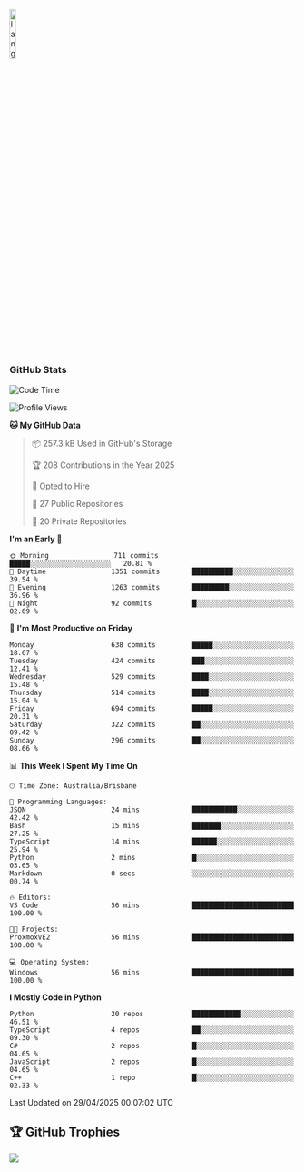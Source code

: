 <p align="left"><img width=15%" src="https://github.com/alansmathew/alansmathew/raw/master/lang.gif" alt="lang image here" /></p>

# <h3 align="left">GitHub Stats</h3>

<!--START_SECTION:waka-->
![Code Time](http://img.shields.io/badge/Code%20Time-569%20hrs%2035%20mins-blue)

![Profile Views](http://img.shields.io/badge/Profile%20Views-0-blue)

**🐱 My GitHub Data** 

> 📦 257.3 kB Used in GitHub's Storage 
 > 
> 🏆 208 Contributions in the Year 2025
 > 
> 💼 Opted to Hire
 > 
> 📜 27 Public Repositories 
 > 
> 🔑 20 Private Repositories 
 > 
**I'm an Early 🐤** 

```text
🌞 Morning                711 commits         █████░░░░░░░░░░░░░░░░░░░░   20.81 % 
🌆 Daytime                1351 commits        ██████████░░░░░░░░░░░░░░░   39.54 % 
🌃 Evening                1263 commits        █████████░░░░░░░░░░░░░░░░   36.96 % 
🌙 Night                  92 commits          █░░░░░░░░░░░░░░░░░░░░░░░░   02.69 % 
```
📅 **I'm Most Productive on Friday** 

```text
Monday                   638 commits         █████░░░░░░░░░░░░░░░░░░░░   18.67 % 
Tuesday                  424 commits         ███░░░░░░░░░░░░░░░░░░░░░░   12.41 % 
Wednesday                529 commits         ████░░░░░░░░░░░░░░░░░░░░░   15.48 % 
Thursday                 514 commits         ████░░░░░░░░░░░░░░░░░░░░░   15.04 % 
Friday                   694 commits         █████░░░░░░░░░░░░░░░░░░░░   20.31 % 
Saturday                 322 commits         ██░░░░░░░░░░░░░░░░░░░░░░░   09.42 % 
Sunday                   296 commits         ██░░░░░░░░░░░░░░░░░░░░░░░   08.66 % 
```


📊 **This Week I Spent My Time On** 

```text
🕑︎ Time Zone: Australia/Brisbane

💬 Programming Languages: 
JSON                     24 mins             ███████████░░░░░░░░░░░░░░   42.42 % 
Bash                     15 mins             ███████░░░░░░░░░░░░░░░░░░   27.25 % 
TypeScript               14 mins             ██████░░░░░░░░░░░░░░░░░░░   25.94 % 
Python                   2 mins              █░░░░░░░░░░░░░░░░░░░░░░░░   03.65 % 
Markdown                 0 secs              ░░░░░░░░░░░░░░░░░░░░░░░░░   00.74 % 

🔥 Editors: 
VS Code                  56 mins             █████████████████████████   100.00 % 

🐱‍💻 Projects: 
ProxmoxVE2               56 mins             █████████████████████████   100.00 % 

💻 Operating System: 
Windows                  56 mins             █████████████████████████   100.00 % 
```

**I Mostly Code in Python** 

```text
Python                   20 repos            ████████████░░░░░░░░░░░░░   46.51 % 
TypeScript               4 repos             ██░░░░░░░░░░░░░░░░░░░░░░░   09.30 % 
C#                       2 repos             █░░░░░░░░░░░░░░░░░░░░░░░░   04.65 % 
JavaScript               2 repos             █░░░░░░░░░░░░░░░░░░░░░░░░   04.65 % 
C++                      1 repo              █░░░░░░░░░░░░░░░░░░░░░░░░   02.33 % 
```




 Last Updated on 29/04/2025 00:07:02 UTC
<!--END_SECTION:waka-->

## 🏆 GitHub Trophies

![](https://github-profile-trophy.vercel.app/?username=samh06&theme=discord&no-frame=true&no-bg=false&margin-w=4)
